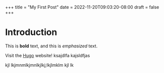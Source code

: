 +++
title = "My First Post"
date = 2022-11-20T09:03:20-08:00
draft = false
+++

# Introduction

This is **bold** text, and this is *emphasized* text.

Visit the [Hugo](https://gohugo.io) website!
ksajdlfa
kajsldfjas

kjl
lkjmnmlkjmnlkjlkj;lkjlmklm
kjl
lk

